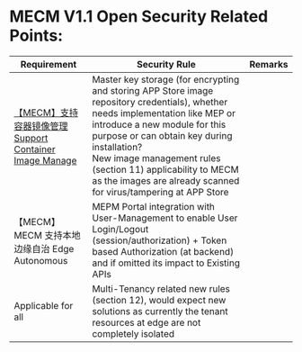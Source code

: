 # MECM V1.1 Open Security Related Points:
Requirement|Security Rule|Remarks|
|----|----|----|
|[【MECM】支持容器镜像管理Support Container Image Manage ](https://gitee.com/OSDT/dashboard/issues?id=I2E3V8)| Master key storage (for encrypting and storing APP Store image repository credentials), whether needs implementation like MEP or introduce a new module for this purpose or can obtain key during installation? <br/> New image management rules (section 11) applicability to MECM as the images are already scanned for virus/tampering at APP Store |  |
|【MECM】MECM 支持本地边缘自治 Edge Autonomous| MEPM Portal integration with User-Management to enable User Login/Logout (session/authorization) + Token  based Authorization (at backend) and if omitted its impact to Existing APIs  |  |
|Applicable for all| Multi-Tenancy related new rules (section 12), would expect new solutions as currently the tenant resources at edge are not completely isolated| |
